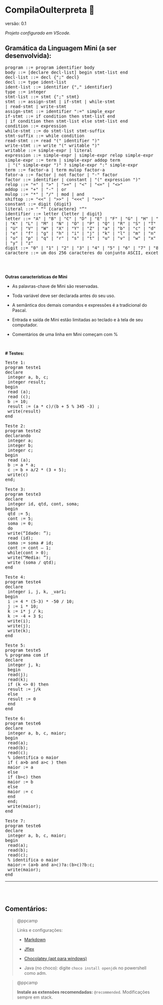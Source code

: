 # CompilaOuIterpreta :poop:

versão: 0.1

_Projeto configurado em VScode._

## Gramática da Linguagem Mini (a ser desenvolvida):

<pre>
program ::= program identifier body
body ::= [declare decl-list] begin stmt-list end
decl-list ::= decl {";" decl}
decl ::= type ident-list
ident-list ::= identifier {"," identifier}
type ::= integer
stmt-list ::= stmt {";" stmt}
stmt ::= assign-stmt | if-stmt | while-stmt
| read-stmt | write-stmt
assign-stmt ::= identifier ":=" simple_expr
if-stmt ::= if condition then stmt-list end
| if condition then stmt-list else stmt-list end
condition ::= expression
while-stmt ::= do stmt-list stmt-suffix
stmt-suffix ::= while condition
read-stmt ::= read "(" identifier ")"
write-stmt ::= write "(" writable ")"
writable ::= simple-expr | literal
expression ::= simple-expr | simple-expr relop simple-expr
simple-expr ::= term | simple-expr addop term
 | "(" simple-expr ")" ? simple-expr ":" simple-expr
term ::= factor-a | term mulop factor-a
fator-a ::= factor | not factor | "-" factor
factor ::= identifier | constant | "(" expression ")"
relop ::= "=" | ">" | ">=" | "<" | "<=" | "<>"
addop ::= "+" | "-" | or
mulop ::= "*" | "/" | mod | and
shiftop ::= "<<" | ">>" | "<<<" | ">>>"
constant ::= digit {digit}
literal ::= " “" {caractere} "”"
identifier ::= letter {letter | digit}
letter ::= "A" | "B" | "C" | "D" | "E" | "F" | "G" | "H" | "I" | "J"
| "K" | "L" | "M" | "N" | "O" | "P" | "Q" | "R" | "S" | "T"
| "U" | "V" | "W" | "X" | "Y" | "Z" | "a" | "b" | "c" | "d"
| "e" | "f" | "g" | "h" | "i" | "j" | "k" | "l" | "m" | "n"
| "o" | "p" | "q" | "r" | "s" | "t" | "u" | "v" | "w" | "x"
| "y" | "z"
digit ::= "0" | "1" | "2" | "3" | "4" | "5" | "6" | "7" | "8" | "9"
caractere ::= um dos 256 caracteres do conjunto ASCII, exceto "
</pre>

<br/><br/>

**Outras características de Mini**

-   As palavras-chave de Mini são reservadas.

-   Toda variável deve ser declarada antes do seu uso.

-   A semântica dos demais comandos e expressões é a tradicional do Pascal.

-   Entrada e saída de Mini estão limitadas ao teclado e à tela de seu computador.

-   Comentários de uma linha em Mini começam com %

<br/>

**# Testes:**

<pre>
Teste 1:
program teste1
declare
 integer a, b, c;
 integer result;
begin
 read (a);
 read (c);
 b := 10;
 result := (a * c)/(b + 5 % 345 -3) ;
 write(result)
end

Teste 2:
program teste2
declarando
 integer a;
 integer b;
 integer c;
begin
 read (a);
 b := a * a;
 c := b + a/2 * (3 + 5);
 write(c)
end;

Teste 3:
program teste3
declare
 integer id, qtd, cont, soma;
begin
 qtd := 5;
 cont := 5;
 soma := 0;
 do
 write(“Idade: ”);
 read (id);
 soma := soma # id;
 cont := cont – 1;
 while(cont > 0);
 write(“Media: ”);
 write (soma / qtd);
end

Teste 4:
program teste4
declare
 integer i, j, k, _var1;
begin
 i := 4 * (5-3) * -50 / 10;
 j := i * 10;
 k := i* j / k;
 k := -4 + 3 $;
 write(i);
 write(j);
 write(k);
end

Teste 5:
program teste5
% programa com if
declare
 integer j, k;
 begin
 read(j);
 read(k);
 if (k <> 0) then
 result := j/k
 else
 result := 0
 end
end

Teste 6:
program teste6
declare
 integer a, b, c, maior;
begin
 read(a);
 read(b);
 read(c);
 % identifica o maior
 if ( a>b and a>c ) then
 maior := a
 else
 if (b>c) then
 maior := b
 else
 maior := c
 end
 end;
 write(maior);
end

Teste 7:
program teste6
declare
 integer a, b, c, maior;
begin
 read(a);
 read(b);
 read(c);
 % identifica o maior
 maior:= (a>b and a>c)?a:(b>c)?b:c;
 write(maior);
end
</pre>

---

<br/><br/>

## Comentários:

> @ppcamp
>
> Links e configurações:
>
> -   [Markdown](https://guides.github.com/features/mastering-markdown/)
>
> -   [Jflex](https://www.youtube.com/watch?v=WLHn5JzLx6I&ab_channel=D.KAl "Como instalar")
>
> -   [Chocolatey (apt para windows)](https://chocolatey.org/install)
>
> -   Java (no choco): digite `choco install openjdk` no powershell como adm.

> @ppcamp
>
> **Instale as extensões recomendadas:** `@recommended`. Modificações sempre em stack.

